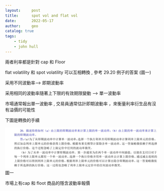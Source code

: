```yaml
---
layout:     post
title:      spot vol and flat vol
date:       2022-05-17
author:     geo
catalog: true
tags:
    - tidy
    - john hull 
---
```


兩者利率都是針對 cap 和 Floor 

flat volatility 和 spot volatility 可以互相轉換 , 參考 29.20 例子的答案 (圖一)

采用不同波動率--> 即期波動率

采用相同的波動率隨著上下限的有效期限變動 --> 單一波動率

市場通常報出單一波動率 , 交易員通常估計即期波動率 ，來衡量利率衍生品有沒有溢價的可能性

下圖是轉換的手續

![](pic/637884028298317710.png)
圖一

市場上有cap 和 floot 商品的隱含波動率報價